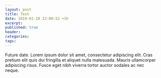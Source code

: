 ```yaml
---
layout: post
title: Test
date: 2019-01-20 22:09:52 +1h
excerpt:
published: true
header:
categories: 
tags: 
---
```

Future date. Lorem ipsum dolor sit amet, consectetur adipiscing elit. Cras pretium elit quis dui fringilla et aliquet nulla malesuada. Mauris ullamcorper adipiscing risus. Fusce eget nibh viverra tortor auctor sodales ac nec neque. 